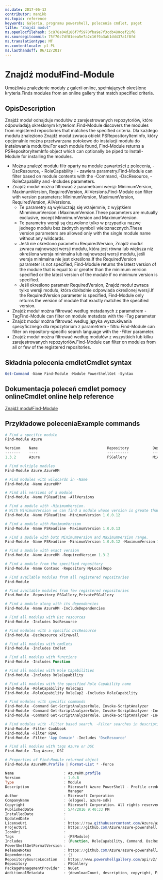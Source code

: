 ```yaml
---
ms.date: 2017-06-12
contributor: manikb
ms.topic: reference
keywords: Galeria, programu powershell, polecenia cmdlet, psget
title: "Znajdź moduł"
ms.openlocfilehash: 5c878a04d186f7f5970fba9e7f3cdb480cef21f6
ms.sourcegitcommit: 75f70c7df01eea5e7a2c16f9a3ab1dd437a1f8fd
ms.translationtype: MT
ms.contentlocale: pl-PL
ms.lasthandoff: 06/12/2017
---
```

# <a name="find-module"></a><span data-ttu-id="bd018-103">Znajdź moduł</span><span class="sxs-lookup"><span data-stu-id="bd018-103">Find-Module</span></span>
<span data-ttu-id="bd018-104">Umożliwia znalezienie moduły z galerii online, spełniających określone kryteria.</span><span class="sxs-lookup"><span data-stu-id="bd018-104">Finds modules from an online gallery that match specified criteria.</span></span>

## <a name="description"></a><span data-ttu-id="bd018-105">Opis</span><span class="sxs-lookup"><span data-stu-id="bd018-105">Description</span></span>
<span data-ttu-id="bd018-106">Znajdź moduł odnajduje modułów z zarejestrowanych repozytoriów, które odpowiadają określonym kryteriom.</span><span class="sxs-lookup"><span data-stu-id="bd018-106">Find-Module discovers the modules from registered repositories that matches the specified criteria.</span></span>
<span data-ttu-id="bd018-107">Dla każdego modułu znaleziono Znajdź moduł zwraca obiekt PSRepositoryItemInfo, który opcjonalnie można przetwarzana potokowo do instalacji modułu do instalowania modułów.</span><span class="sxs-lookup"><span data-stu-id="bd018-107">For each module found, Find-Module returns a PSRepositoryItemInfo object which can optionally be piped to Install-Module for installing the modules.</span></span>

- <span data-ttu-id="bd018-108">Można znaleźć modułu filtr oparty na module zawartości z polecenia, - DscResource, - RoleCapability i - zawiera parametry.</span><span class="sxs-lookup"><span data-stu-id="bd018-108">Find-Module can filter based on module contents with the -Command, -DscResource, -RoleCapability and -Includes parameters.</span></span>
- <span data-ttu-id="bd018-109">Znajdź moduł można filtrować z parametrami wersji: MinimumVersion, MaximumVersion, RequiredVersion, AllVersions.</span><span class="sxs-lookup"><span data-stu-id="bd018-109">Find-Module can filter with version parameters: MinimumVersion, MaximumVersion, RequiredVersion, AllVersions.</span></span>
  - <span data-ttu-id="bd018-110">Te parametry są wykluczają się wzajemnie, z wyjątkiem MinmimumVersion i MaximumVersion.</span><span class="sxs-lookup"><span data-stu-id="bd018-110">These parameters are mutually exclusive, except MinmimumVersion and MaximumVersion.</span></span>
  - <span data-ttu-id="bd018-111">Te parametry wersji są dozwolone tylko w przypadku nazwę jednego modułu bez żadnych symboli wieloznacznych.</span><span class="sxs-lookup"><span data-stu-id="bd018-111">These version parameters are allowed only with the single module name without any wildcards.</span></span>
  - <span data-ttu-id="bd018-112">Jeśli nie określono parametru RequiredVersion, Znajdź moduł zwraca najnowszej wersji modułu, która jest równa lub większa niż określona wersja minimalna lub najnowszej wersji modułu, jeśli wersja minimalna nie jest określona.</span><span class="sxs-lookup"><span data-stu-id="bd018-112">If the RequiredVersion parameter is not specified, Find-Module returns the latest version of the module that is equal to or greater than the minimum version specified or the latest version of the module if no minimum version is specified.</span></span> 
  - <span data-ttu-id="bd018-113">Jeśli określono parametr RequiredVersion, Znajdź moduł zwraca tylko wersji modułu, która dokładnie odpowiada określonej wersji.</span><span class="sxs-lookup"><span data-stu-id="bd018-113">If the RequiredVersion parameter is specified, Find-Module only returns the version of module that exactly matches the specified version.</span></span>
- <span data-ttu-id="bd018-114">Znajdź moduł można filtrować według metadanych z parametrem - Tag</span><span class="sxs-lookup"><span data-stu-id="bd018-114">Find-Module can filter on module metadata with the -Tag parameter</span></span>
- <span data-ttu-id="bd018-115">Znajdź moduł można filtrować według języka wyszukiwania specyficznego dla repozytorium z parametrem - filtru.</span><span class="sxs-lookup"><span data-stu-id="bd018-115">Find-Module can filter on repository-specific search language with the -Filter parameter.</span></span>
- <span data-ttu-id="bd018-116">Znajdź moduł można filtrować według modułów z wszystkich lub kilku zarejestrowanych repozytoriów.</span><span class="sxs-lookup"><span data-stu-id="bd018-116">Find-Module can filter on modules from all or few of the registered repositories.</span></span>

## <a name="cmdlet-syntax"></a><span data-ttu-id="bd018-117">Składnia polecenia cmdlet</span><span class="sxs-lookup"><span data-stu-id="bd018-117">Cmdlet syntax</span></span>
```powershell
Get-Command -Name Find-Module -Module PowerShellGet -Syntax
```

## <a name="cmdlet-online-help-reference"></a><span data-ttu-id="bd018-118">Dokumentacja poleceń cmdlet pomocy online</span><span class="sxs-lookup"><span data-stu-id="bd018-118">Cmdlet online help reference</span></span>

[<span data-ttu-id="bd018-119">Znajdź moduł</span><span class="sxs-lookup"><span data-stu-id="bd018-119">Find-Module</span></span>](http://go.microsoft.com/fwlink/?LinkID=398574)

## <a name="example-commands"></a><span data-ttu-id="bd018-120">Przykładowe polecenia</span><span class="sxs-lookup"><span data-stu-id="bd018-120">Example commands</span></span>
```powershell
# Find a specific module
Find-Module Azure

Version    Name                                Repository           Description
-------    ----                                ----------           -----------
1.3.2      Azure                               PSGallery            Microsoft Azure PowerShell - Service Management

# Find multiple modules
Find-Module Azure,AzureRM

# Find modules with wildcards in -Name
Find-Module -Name AzureRM*

# Find all versions of a module
Find-Module -Name PSReadline -AllVersions

# Find a module with -MinimumVersion. 
# With MinimumVersion we can find a module whose version is greate than or equal to the specified MinimumVersion value.
Find-Module -Name PSReadline -MinimumVersion 1.0.0.12

# Find a module with MaximumVersion
Find-Module -Name PSReadline -MaximumVersion 1.0.0.13

# Find a module with both MinimumVersion and MaximumVersion range.
Find-Module -Name PSReadline -MinimumVersion 1.0.0.12 -MaximumVersion 1.0.0.13

# Find a module with exact version
Find-Module -Name AzureRM -RequiredVersion 1.3.2

# Find a module from the specified repository
Find-Module -Name Contoso -Repository MyLocalRepo

# Find available modules from all registered repositories
Find-Module

# Find available modules from few registered repositories
Find-Module -Repository PSGallery,PrivatePSGallery

# Find a module along with its dependencies
Find-Module -Name AzureRM -IncludeDependencies

# Find all modules with Dsc resources
Find-Module -Includes DscResource

# Find modules with a specific DscResource
Find-Module -DscResource xFirewall

# Find all modules with cmdlets
Find-Module -Includes Cmdlet

# Find all modules with functions
Find-Module -Includes Function

# Find all modules with Role Capabilities
Find-Module -Includes RoleCapability

# Find all modules with the specified Role Capability name
Find-Module -RoleCapability RoleCap1
Find-Module -RoleCapability RoleCap2 -Includes RoleCapability

# Find modules with specific commands
Find-Module -Command Get-ScriptAnalyzerRule, Invoke-ScriptAnalyzer
Find-Module -Command Get-ScriptAnalyzerRule, Invoke-ScriptAnalyzer -Includes Cmdlet
Find-Module -Command Get-ScriptAnalyzerRule, Invoke-ScriptAnalyzer -Includes Function

# Find modules with -Filter based search. -Filter searches in description and names
Find-Module -Filter Cookbook
Find-Module -Filter RBAC
Find-Module -Filter 'App Domain' -Includes 'DscResource'

# Find all modules with tags Azure or DSC
Find-Module -Tag Azure, DSC

# Properties of Find-Module returned object
Find-Module AzureRM.Profile | Format-List * -Force

Name                       : AzureRM.profile
Version                    : 1.0.8
Type                       : Module
Description                : Microsoft Azure PowerShell - Profile credential management cmdlets for Azure Resource
                             Manager
Author                     : Microsoft Corporation
CompanyName                : {elogeel, azure-sdk}
Copyright                  : Microsoft Corporation. All rights reserved.
PublishedDate              : 5/4/2016 9:40:33 PM
InstalledDate              :
UpdatedDate                :
LicenseUri                 : https://raw.githubusercontent.com/Azure/azure-powershell/dev/LICENSE.txt
ProjectUri                 : https://github.com/Azure/azure-powershell
IconUri                    :
Tags                       : {PSModule}
Includes                   : {Function, RoleCapability, Command, DscResource...}
PowerShellGetFormatVersion :
ReleaseNotes               : https://github.com/Azure/azure-powershell/blob/dev/ChangeLog.md
Dependencies               : {}
RepositorySourceLocation   : https://www.powershellgallery.com/api/v2/
Repository                 : PSGallery
PackageManagementProvider  : NuGet
AdditionalMetadata         : {downloadCount, description, copyright, FileList...}

```

